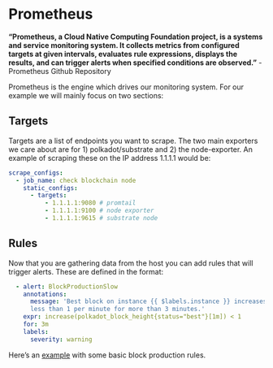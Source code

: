 # Prometheus

**“Prometheus, a Cloud Native Computing Foundation project, is a systems and service monitoring system. It collects metrics from configured targets at given intervals, evaluates rule expressions, displays the results, and can trigger alerts when specified conditions are observed.”** - Prometheus Github Repository

Prometheus is the engine which drives our monitoring system. For our example we will mainly focus on two sections:

## Targets

Targets are a list of endpoints you want to scrape. The two main exporters we care about are for 1) polkadot/substrate and 2) the node-exporter. An example of scraping these on the IP address 1.1.1.1 would be:

```yaml
scrape_configs:
  - job_name: check blockchain node
    static_configs:
      - targets:
          - 1.1.1.1:9080 # promtail
          - 1.1.1.1:9100 # node exporter
          - 1.1.1.1:9615 # substrate node
```

## Rules

Now that you are gathering data from the host you can add rules that will trigger alerts. These are defined in the format:

```yaml
  - alert: BlockProductionSlow
    annotations:
      message: 'Best block on instance {{ $labels.instance }} increases by
      less than 1 per minute for more than 3 minutes.'
    expr: increase(polkadot_block_height{status="best"}[1m]) < 1
    for: 3m
    labels:
      severity: warning
```

Here’s an [example](https://github.com/ddorgan/substrate-alerting-rules/blob/main/alerting-rules.yaml) with some basic block production rules.
